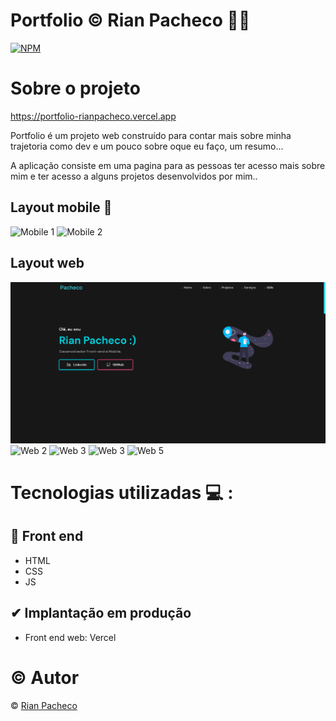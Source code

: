 # Portfolio &copy; Rian Pacheco 🚀💯

[![NPM](https://img.shields.io/npm/l/react)](https://github.com/RianPacheco/Portfolio-RianPacheco/blob/master/LICENSE) 

# Sobre o projeto

https://portfolio-rianpacheco.vercel.app

Portfolio é um projeto web construído para contar mais sobre minha trajetoria como dev e um pouco sobre oque eu faço, um resumo...

A aplicação consiste em uma pagina para as pessoas ter acesso mais sobre mim e ter acesso a alguns projetos desenvolvidos por mim..

## Layout mobile 🚧
![Mobile 1](./img/Preview/Preview-Moblie.PNG) 
![Mobile 2](./img/Preview/Preview-Mobile-2.PNG)

## Layout web
![Web 1](./assets/img/Portfolio.PNG)
![Web 2](./assets/img/Preview/Sobre.PNG)
![Web 3](./assets/img/Preview/Projetos.PNG)
![Web 3](./assets/img/Preview/Servicos.PNG)
![Web 5](./assets/img/Preview/Skills.PNG)

# Tecnologias utilizadas 💻 :

## 🔅 Front end
- HTML
- CSS
- JS

## ✔ Implantação em produção 
- Front end web: Vercel

# © Autor

&copy; <a href="https://www.linkedin.com/in/rian-pacheco/"> Rian Pacheco</a>
